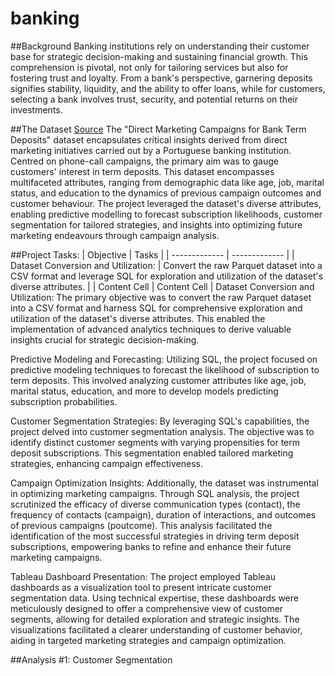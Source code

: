 # banking
##Background
Banking institutions rely on understanding their customer base for strategic decision-making and sustaining financial growth. This comprehension is pivotal, not only for tailoring services but also for fostering trust and loyalty. From a bank's perspective, garnering deposits signifies stability, liquidity, and the ability to offer loans, while for customers, selecting a bank involves trust, security, and potential returns on their investments.

##The Dataset
[Source]([url](https://huggingface.co/datasets/Andyrasika/banking-marketing))
The "Direct Marketing Campaigns for Bank Term Deposits" dataset encapsulates critical insights derived from direct marketing initiatives carried out by a Portuguese banking institution. Centred on phone-call campaigns, the primary aim was to gauge customers' interest in term deposits. This dataset encompasses multifaceted attributes, ranging from demographic data like age, job, marital status, and education to the dynamics of previous campaign outcomes and customer behaviour. The project leveraged the dataset's diverse attributes, enabling predictive modelling to forecast subscription likelihoods, customer segmentation for tailored strategies, and insights into optimizing future marketing endeavours through campaign analysis.

##Project Tasks:
| Objective  | Tasks |
| ------------- | ------------- |
| Dataset Conversion and Utilization:  | Convert the raw Parquet dataset into a CSV format and leverage SQL for exploration and utilization of the dataset's diverse attributes.  |
| Content Cell  | Content Cell  |
Dataset Conversion and Utilization:
The primary objective was to convert the raw Parquet dataset into a CSV format and harness SQL for comprehensive exploration and utilization of the dataset's diverse attributes. This enabled the implementation of advanced analytics techniques to derive valuable insights crucial for strategic decision-making.

Predictive Modeling and Forecasting:
Utilizing SQL, the project focused on predictive modeling techniques to forecast the likelihood of subscription to term deposits. This involved analyzing customer attributes like age, job, marital status, education, and more to develop models predicting subscription probabilities.

Customer Segmentation Strategies:
By leveraging SQL's capabilities, the project delved into customer segmentation analysis. The objective was to identify distinct customer segments with varying propensities for term deposit subscriptions. This segmentation enabled tailored marketing strategies, enhancing campaign effectiveness.

Campaign Optimization Insights:
Additionally, the dataset was instrumental in optimizing marketing campaigns. Through SQL analysis, the project scrutinized the efficacy of diverse communication types (contact), the frequency of contacts (campaign), duration of interactions, and outcomes of previous campaigns (poutcome). This analysis facilitated the identification of the most successful strategies in driving term deposit subscriptions, empowering banks to refine and enhance their future marketing campaigns.

Tableau Dashboard Presentation:
The project employed Tableau dashboards as a visualization tool to present intricate customer segmentation data. Using technical expertise, these dashboards were meticulously designed to offer a comprehensive view of customer segments, allowing for detailed exploration and strategic insights. The visualizations facilitated a clearer understanding of customer behavior, aiding in targeted marketing strategies and campaign optimization.



##Analysis #1: Customer Segmentation










